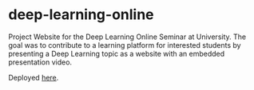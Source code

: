 # deep-learning-online
Project Website for the Deep Learning Online Seminar at University. The goal was to contribute to a learning platform for interested students by presenting a Deep Learning topic as a website with an embedded presentation video.    

Deployed [here](akowsik-dl-online.netlify.app). 
